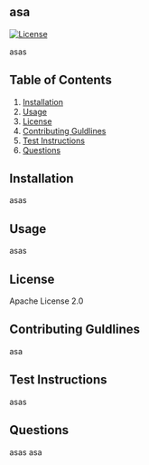 
  ## asa
  [![License](https://img.shields.io/badge/License-Apache%202.0-blue.svg)](https://opensource.org/licenses/Apache-2.0)

  asas



  ## Table of Contents

  1. [Installation](#Installation)
  2. [Usage](#Usage)
  3. [License](#Liscense)
  4. [Contributing Guldlines](#Contributing-Guldlines)
  5. [Test Instructions](#Test-Instructions)
  6. [Questions](#Questions)


  ## Installation

  asas

  ## Usage

  asas

  ## License

  Apache License 2.0

  ## Contributing Guldlines

  asa

  ## Test Instructions

  asas

  ## Questions

  asas
  asa

  